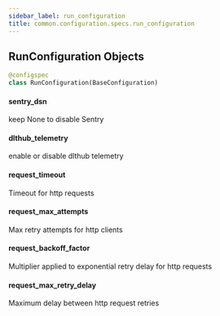 ```yaml
---
sidebar_label: run_configuration
title: common.configuration.specs.run_configuration
---
```


## RunConfiguration Objects

```python
@configspec
class RunConfiguration(BaseConfiguration)
```

#### sentry\_dsn

keep None to disable Sentry

#### dlthub\_telemetry

enable or disable dlthub telemetry

#### request\_timeout

Timeout for http requests

#### request\_max\_attempts

Max retry attempts for http clients

#### request\_backoff\_factor

Multiplier applied to exponential retry delay for http requests

#### request\_max\_retry\_delay

Maximum delay between http request retries

